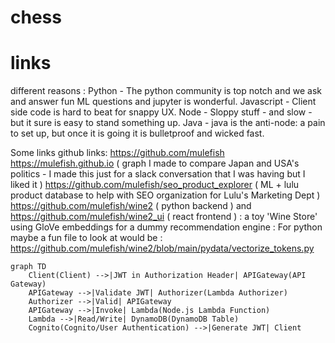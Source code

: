 # chess


# links 
different reasons : Python - The python community is top notch and we ask and answer fun ML questions and jupyter is wonderful. Javascript - Client side code is hard to beat for snappy UX. Node - Sloppy stuff - and slow - but it sure is easy to stand something up. Java - java is the anti-node: a pain to set up, but once it is going it is bulletproof and wicked fast.

Some links github links: 
https://github.com/mulefish
https://mulefish.github.io ( graph I made to compare Japan and USA's politics - I made this just for a slack conversation that I was having but I liked it ) 
https://github.com/mulefish/seo_product_explorer ( ML + lulu product database to help with SEO organization for Lulu's Marketing Dept ) 
https://github.com/mulefish/wine2 ( python backend ) and  https://github.com/mulefish/wine2_ui ( react frontend ) : a toy 'Wine Store' using GloVe embeddings for a dummy recommendation engine : For python maybe a fun file to look at would be : https://github.com/mulefish/wine2/blob/main/pydata/vectorize_tokens.py 

```mermaid
graph TD
    Client(Client) -->|JWT in Authorization Header| APIGateway(API Gateway)
    APIGateway -->|Validate JWT| Authorizer(Lambda Authorizer)
    Authorizer -->|Valid| APIGateway
    APIGateway -->|Invoke| Lambda(Node.js Lambda Function)
    Lambda -->|Read/Write| DynamoDB(DynamoDB Table)
    Cognito(Cognito/User Authentication) -->|Generate JWT| Client
```